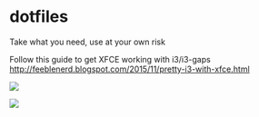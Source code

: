 # dotfiles

Take what you need, use at your own risk

Follow this guide to get XFCE working with i3/i3-gaps
http://feeblenerd.blogspot.com/2015/11/pretty-i3-with-xfce.html

![](https://i.imgur.com/hSdK7GD.png)

![](https://i.imgur.com/PG0cd5v.png)
